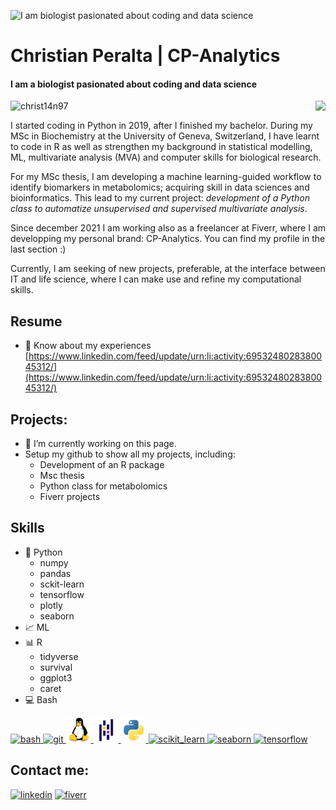 ![I am biologist pasionated about coding and data science](https://media-exp1.licdn.com/dms/image/C4E16AQFG4UuC_l-E3Q/profile-displaybackgroundimage-shrink_350_1400/0/1653299429856?e=1664409600&v=beta&t=V68bgGstwwo3KjpauQMhKsaAH7AjWUxO-L1H42r2ICg)

# Christian Peralta | CP-Analytics
#### I am a biologist pasionated about coding and data science



<img align="right" src="https://encrypted-tbn0.gstatic.com/images?q=tbn:ANd9GcRqdas29w9nPrpAzGAq_50xEHyBiOq9DAMekg&usqp=CAU">

<p align="left"> <img src="https://komarev.com/ghpvc/?username=christ14n97&label=Profile%20views&color=0e75b6&style=flat" alt="christ14n97" /> </p>

I started coding in Python in 2019, after I finished my bachelor. During my MSc in Biochemistry at the University of Geneva, Switzerland, I have learnt to code in R as well as strengthen my background in statistical modelling, ML, multivariate analysis (MVA) and computer skills for biological research.

For my MSc thesis, I am developing a machine learning-guided workflow to identify biomarkers in metabolomics; acquiring skill in data sciences and bioinformatics. This lead to my current project: *development of a Python class to automatize unsupervised and supervised multivariate analysis*.

Since december 2021 I am working also as a freelancer at Fiverr, where I am developping my personal brand: CP-Analytics. You can find my profile in the last section :)

Currently, I am seeking of new projects, preferable, at the interface between IT and life science, where I can make use and refine my computational skills.

## Resume

- 📄 Know about my experiences [https://www.linkedin.com/feed/update/urn:li:activity:6953248028380045312/](https://www.linkedin.com/feed/update/urn:li:activity:6953248028380045312/)

## Projects:

- 🔭 I’m currently working on this page. 
- Setup my github to show all my projects, including:
   - Development of an R package
   - Msc thesis
   - Python class for metabolomics
   - Fiverr projects

## Skills 

* :snake: Python
    * numpy
    * pandas
    * sckit-learn
    * tensorflow
    * plotly
    * seaborn
* :chart_with_upwards_trend: ML
* :bar_chart: R
    * tidyverse
    * survival
    * ggplot3
    * caret
* :computer: Bash

<p align="left"> <a href="https://www.gnu.org/software/bash/" target="_blank" rel="noreferrer"> <img src="https://www.vectorlogo.zone/logos/gnu_bash/gnu_bash-icon.svg" alt="bash" width="40" height="40"/> </a> <a href="https://git-scm.com/" target="_blank" rel="noreferrer"> <img src="https://www.vectorlogo.zone/logos/git-scm/git-scm-icon.svg" alt="git" width="40" height="40"/> </a> <a href="https://www.linux.org/" target="_blank" rel="noreferrer"> <img src="https://raw.githubusercontent.com/devicons/devicon/master/icons/linux/linux-original.svg" alt="linux" width="40" height="40"/> </a> <a href="https://pandas.pydata.org/" target="_blank" rel="noreferrer"> <img src="https://raw.githubusercontent.com/devicons/devicon/2ae2a900d2f041da66e950e4d48052658d850630/icons/pandas/pandas-original.svg" alt="pandas" width="40" height="40"/> </a> <a href="https://www.python.org" target="_blank" rel="noreferrer"> <img src="https://raw.githubusercontent.com/devicons/devicon/master/icons/python/python-original.svg" alt="python" width="40" height="40"/> </a> <a href="https://scikit-learn.org/" target="_blank" rel="noreferrer"> <img src="https://upload.wikimedia.org/wikipedia/commons/0/05/Scikit_learn_logo_small.svg" alt="scikit_learn" width="40" height="40"/> </a> <a href="https://seaborn.pydata.org/" target="_blank" rel="noreferrer"> <img src="https://seaborn.pydata.org/_images/logo-mark-lightbg.svg" alt="seaborn" width="40" height="40"/> </a> <a href="https://www.tensorflow.org" target="_blank" rel="noreferrer"> <img src="https://www.vectorlogo.zone/logos/tensorflow/tensorflow-icon.svg" alt="tensorflow" width="40" height="40"/> </a> </p>

## Contact me:
[<img src='https://cdn.jsdelivr.net/npm/simple-icons@3.0.1/icons/linkedin.svg' alt='linkedin' height='40'>](https://www.linkedin.com/in/https://linkedin.com/in/https://www.linkedin.com/in/christian-peralta-viteri-71a81b16b//)  [<img src='https://cdn.jsdelivr.net/npm/simple-icons@3.0.1/icons/fiverr.svg' alt='fiverr' height='40'>](https://www.fiverr.com/christian_94_97?up_rollout=true)  


